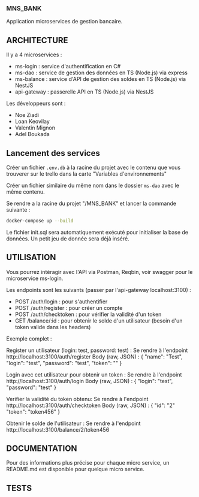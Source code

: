 

### MNS_BANK

Application microservices de gestion bancaire.

## ARCHITECTURE

Il y a 4 microservices :
- ms-login : service d'authentification en C#
- ms-dao : service de gestion des données en TS (Node.js) via express
- ms-balance : service d'API de gestion des soldes en TS (Node.js) via NestJS
- api-gateway : passerelle API en TS (Node.js) via NestJS

Les développeurs sont :
- Noe Ziadi
- Loan Keovilay
- Valentin Mignon
- Adel Boukada

## Lancement des services

Créer un fichier `.env.db` à la racine du projet avec le contenu que vous trouverer sur le trello dans la carte "Variables d'environnements"

Créer un fichier similaire du même nom dans le dossier `ms-dao` avec le même contenu.


Se rendre a la racine du projet "/MNS_BANK" et lancer la commande suivante :

```bash
docker-compose up --build
```

Le fichier init.sql sera automatiquement exécuté pour initialiser la base de données. Un petit jeu de donnée sera déjà inséré.

## UTILISATION

Vous pourrez intéragir avec l'API via Postman, Reqbin, voir swagger pour le microservice ms-login.

Les endpoints sont les suivants (passer par l'api-gateway localhost:3100) :
- POST /auth/login : pour s'authentifier
- POST /auth/register : pour créer un compte
- POST /auth/checktoken : pour vérifier la validité d'un token
- GET /balance/:id : pour obtenir le solde d'un utilisateur (besoin d'un token valide dans les headers)

Exemple complet :

Register un utilisateur (login: test, password: test) :
Se rendre à l'endpoint http://localhost:3100/auth/register
Body (raw, JSON) :
{
    "name": "Test",
    "login": "test",
    "password": "test",
    "token": ""
}

Login avec cet utilisateur pour obtenir un token :
Se rendre à l'endpoint http://localhost:3100/auth/login
Body (raw, JSON) :
{
    "login": "test",
    "password": "test"
}

Verifier la validité du token obtenu:
Se rendre à l'endpoint http://localhost:3100/auth/checktoken
Body (raw, JSON) :
{
    "id": "2"
    "token": "token456"
}

Obtenir le solde de l'utilisateur :
Se rendre à l'endpoint http://localhost:3100/balance/2/token456

## DOCUMENTATION

Pour des informations plus précise pour chaque micro service, un README.md est disponible pour quelque micro service.

## TESTS